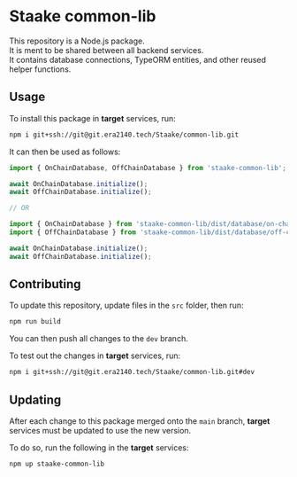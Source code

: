 # Staake common-lib

This repository is a Node.js package.\
It is ment to be shared between all backend services.\
It contains database connections, TypeORM entities, and other reused helper functions.

## Usage

To install this package in **target** services, run:
```sh
npm i git+ssh://git@git.era2140.tech/Staake/common-lib.git
```

It can then be used as follows:
```typescript
import { OnChainDatabase, OffChainDatabase } from 'staake-common-lib';

await OnChainDatabase.initialize();
await OffChainDatabase.initialize();

// OR

import { OnChainDatabase } from 'staake-common-lib/dist/database/on-chain';
import { OffChainDatabase } from 'staake-common-lib/dist/database/off-chain';

await OnChainDatabase.initialize();
await OffChainDatabase.initialize();
```

## Contributing

To update this repository, update files in the `src` folder, then run:
```sh
npm run build
```

You can then push all changes to the `dev` branch.

To test out the changes in **target** services, run:
```sh
npm i git+ssh://git@git.era2140.tech/Staake/common-lib.git#dev
```

## Updating

After each change to this package merged onto the `main` branch, **target** services must be updated to use the new version.

To do so, run the following in the **target** services:
```sh
npm up staake-common-lib
```

